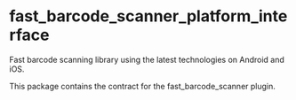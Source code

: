 # fast_barcode_scanner_platform_interface

Fast barcode scanning library using the latest technologies on Android and iOS.

This package contains the contract for the fast_barcode_scanner plugin.
